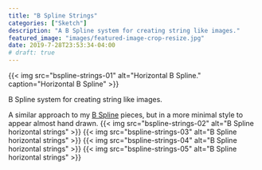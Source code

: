 ```yaml
---
title: "B Spline Strings"
categories: ["Sketch"]
description: "A B Spline system for creating string like images."
featured_image: "images/featured-image-crop-resize.jpg"
date: 2019-7-28T23:53:34-04:00
# draft: true
---
```

{{< img src="bspline-strings-01" alt="Horizontal B Spline." caption="Horizontal B Spline" >}}

B Spline system for creating string like images.

A similar approach to my [B Spline](/generative/b-spline) pieces, but in a more minimal style to appear almost hand drawn.
{{< img src="bspline-strings-02" alt="B Spline horizontal strings" >}}
{{< img src="bspline-strings-03" alt="B Spline horizontal strings" >}}
{{< img src="bspline-strings-04" alt="B Spline horizontal strings" >}}
{{< img src="bspline-strings-05" alt="B Spline horizontal strings" >}}